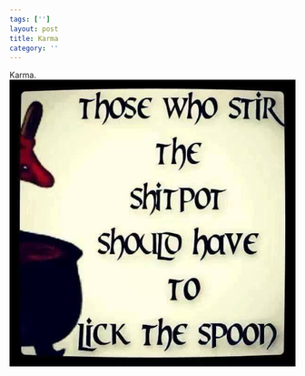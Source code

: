 ```yaml
---
tags: ['']
layout: post
title: Karma
category: ''
---
```

Karma.
![Karma.](/uploads/2014-4-29-karma.jpg)
